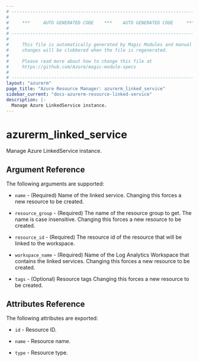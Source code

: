 ```yaml
---
# ----------------------------------------------------------------------------
#
#     ***     AUTO GENERATED CODE    ***    AUTO GENERATED CODE     ***
#
# ----------------------------------------------------------------------------
#
#     This file is automatically generated by Magic Modules and manual
#     changes will be clobbered when the file is regenerated.
#
#     Please read more about how to change this file at
#     https://github.com/Azure/magic-module-specs
#
# ----------------------------------------------------------------------------
layout: "azurerm"
page_title: "Azure Resource Manager: azurerm_linked_service"
sidebar_current: "docs-azurerm-resource-linked-service"
description: |-
  Manage Azure LinkedService instance.
---
```


# azurerm_linked_service

Manage Azure LinkedService instance.


## Argument Reference

The following arguments are supported:

* `name` - (Required) Name of the linked service. Changing this forces a new resource to be created.

* `resource_group` - (Required) The name of the resource group to get. The name is case insensitive. Changing this forces a new resource to be created.

* `resource_id` - (Required) The resource id of the resource that will be linked to the workspace.

* `workspace_name` - (Required) Name of the Log Analytics Workspace that contains the linked services. Changing this forces a new resource to be created.

* `tags` - (Optional) Resource tags Changing this forces a new resource to be created.

## Attributes Reference

The following attributes are exported:

* `id` - Resource ID.

* `name` - Resource name.

* `type` - Resource type.
